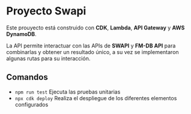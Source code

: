 # Proyecto Swapi

Este prouyecto está construido con **CDK**, **Lambda**, **API Gateway** y **AWS DynamoDB**.

La API permite interactuar con las APIs de **SWAPI** y **FM-DB API** para combinarlas y obtener un resultado único, a su vez se implementaron algunas rutas para su interacción.

## Comandos

* `npm run test`    Ejecuta las pruebas unitarias
* `npx cdk deploy`  Realiza el despliegue de los diferentes elementos configurados
